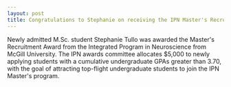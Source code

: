 ```yaml
---
layout: post
title: Congratulations to Stephanie on receiving the IPN Master's Recruitment Award!
---
```

Newly admitted M.Sc. student Stephanie Tullo was awarded the Master's Recruitment Award from the Integrated Program in Neuroscience from McGill University. The IPN awards committee allocates $5,000 to newly applying students with a cumulative undergraduate GPAs greater than 3.70, with the goal of attracting top-flight undergraduate students to join the IPN Master's program. 
